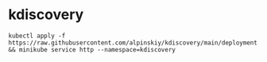 # kdiscovery

```console
kubectl apply -f https://raw.githubusercontent.com/alpinskiy/kdiscovery/main/deployment.yml && minikube service http --namespace=kdiscovery
```
